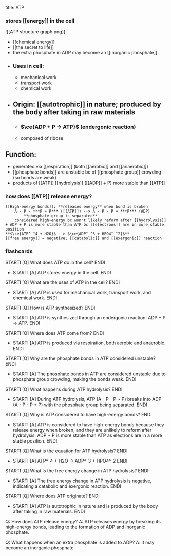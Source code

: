 title: ATP
### **stores [[energy]] in the cell**

![[ATP structure graph.png]]
- [[chemical energy]]
- [[the secret to life]]
- the extra phosphate in ADP may become an [[inorganic phosphate]]
- ### Uses in cell:
	- mechanical work
	- transport work
	- chemical work
- ## Origin: [[autotrophic]] in nature; produced by the body after taking in raw materials
	- ### $\ce{ADP + P -> ATP}$ (endergonic reaction)
	- composed of ribose

## Function:
- generated via [[respiration]] (both [[aerobic]] and [[anaerobic]])
- [[phosphate bonds]] are unstable bc of [[phosphate group]] crowding (so bonds are weak)
- products of [[ATP]] [[hydrolysis]] ([[ADP]] + P) more stable than [[ATP]]

### how does [[ATP]] release energy?
	[[High-energy bonds]]: **releases energy** when bond is broken
		A - P - ***P ~ P*** ([[ATP]]) --> A - P - P + ***P*** (ADP)
			**phosphate group is separated**
		considered high-energy bc won't likely reform after [[hydrolysis]] + ADP + P is more stable than ATP bc [[electrons]] are in more stable position
	**$\ce{ATP^-^4 + H2O}$ --> $\ce{ADP^-^3 + HPO4^-^2}$**
	[[free energy]] = negative; [[catabolic]] and [[exergonic]] reaction

### flashcards
STARTI [Q] What does ATP do in the cell? ENDI
  - STARTI [A] ATP stores energy in the cell. ENDI

STARTI [Q] What are the uses of ATP in the cell? ENDI
  - STARTI [A] ATP is used for mechanical work, transport work, and chemical work. ENDI

STARTI [Q] How is ATP synthesized? ENDI
  - STARTI [A] ATP is synthesized through an endergonic reaction: ADP + P → ATP. ENDI

STARTI [Q] Where does ATP come from? ENDI
  - STARTI [A] ATP is produced via respiration, both aerobic and anaerobic. ENDI

STARTI [Q] Why are the phosphate bonds in ATP considered unstable? ENDI
  - STARTI [A] The phosphate bonds in ATP are considered unstable due to phosphate group crowding, making the bonds weak. ENDI

STARTI [Q] What happens during ATP hydrolysis? ENDI
  - STARTI [A] During ATP hydrolysis, ATP (A - P - P ~ P) breaks into ADP (A - P - P + P) with the phosphate group being separated. ENDI

STARTI [Q] Why is ATP considered to have high-energy bonds? ENDI
  - STARTI [A] ATP is considered to have high-energy bonds because they release energy when broken, and they are unlikely to reform after hydrolysis. ADP + P is more stable than ATP as electrons are in a more stable position. ENDI

STARTI [Q] What is the equation for ATP hydrolysis? ENDI
  - STARTI [A] ATP^-4 + H2O → ADP^-3 + HPO4^-2 ENDI

STARTI [Q] What is the free energy change in ATP hydrolysis? ENDI
  - STARTI [A] The free energy change in ATP hydrolysis is negative, indicating a catabolic and exergonic reaction. ENDI

STARTI [Q] Where does ATP originate? ENDI
  - STARTI [A] ATP is autotrophic in nature and is produced by the body after taking in raw materials. ENDI

Q: How does ATP release energy?
A: ATP releases energy by breaking its high-energy bonds, leading to the formation of ADP and inorganic phosphate.

Q: What happens when an extra phosphate is added to ADP? 
A: it may become an inorganic phosphate
